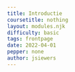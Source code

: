 ```yaml
---
title: Introductie
coursetitle: nothing
layout: modules.njk
difficulty: basic
tags: frontpage
date: 2022-04-01
pepper: none
author: jsiewers
---
```


